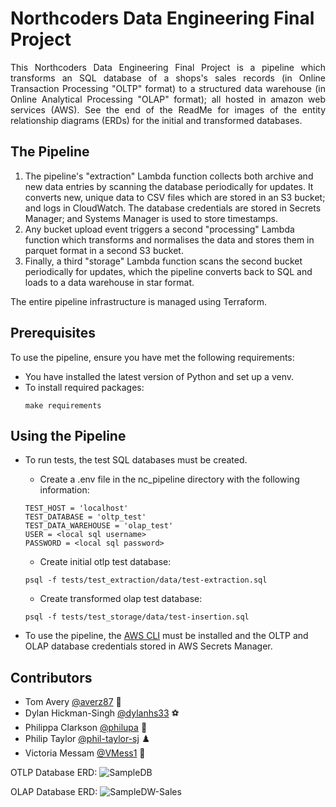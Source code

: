 

# Northcoders Data Engineering Final Project
<p align="justify">This Northcoders Data Engineering Final Project is a pipeline which transforms an SQL database  of a shops's sales records (in Online Transaction Processing "OLTP" format) to a structured data warehouse (in Online Analytical Processing "OLAP" format); all hosted in amazon web services (AWS). See the end of the ReadMe for images of the entity relationship diagrams (ERDs) for the initial and transformed databases.</p>

## The Pipeline
1. The pipeline's "extraction" Lambda function collects both archive and new data entries by scanning the database periodically for updates. It converts new, unique data to CSV files which are stored in an S3 bucket; and logs in CloudWatch. The database credentials are stored in Secrets Manager; and Systems Manager is used to store timestamps.
2. Any bucket upload event triggers a second "processing" Lambda function which transforms and normalises the data and stores them in parquet format in a second S3 bucket.
3. Finally, a third "storage" Lambda function scans the second bucket periodically for updates, which the pipeline converts back to SQL and loads to a data warehouse in star format.

The entire pipeline infrastructure is managed using Terraform.

## Prerequisites
To use the pipeline, ensure you have met the following requirements:
* You have installed the latest version of Python and set up a venv.
* To install required packages:
    ```
    make requirements
    ```

## Using the Pipeline
* To run tests, the test SQL databases must be created.

    * Create a .env file in the nc_pipeline directory with the following information:
    ```
    TEST_HOST = 'localhost'
    TEST_DATABASE = 'oltp_test'
    TEST_DATA_WAREHOUSE = 'olap_test'
    USER = <local sql username>
    PASSWORD = <local sql password>
    ```

    * Create initial otlp test database:
    ```
    psql -f tests/test_extraction/data/test-extraction.sql
    ```

    * Create transformed olap test database:
    ```
    psql -f tests/test_storage/data/test-insertion.sql
    ```
    

* To use the pipeline, the [AWS CLI](https://docs.aws.amazon.com/cli/latest/userguide/getting-started-install.html) must be installed and the OLTP and OLAP database credentials stored in AWS Secrets Manager.

## Contributors
* Tom Avery [@averz87](https://github.com/averz87) 🧮
* Dylan Hickman-Singh [@dylanhs33](https://github.com/dylanhs33) ⚽
* Philippa Clarkson [@philupa](https://github.com/philupa) 🦔
* Philip Taylor [@phil-taylor-sj](https://github.com/phil-taylor-sj) ♟️
* Victoria Messam [@VMess1](https://github.com/VMess1) 👾


OTLP Database ERD:
![SampleDB](https://github.com/VMess1/nc_pipeline/assets/129286879/47f15fb5-1218-4f0f-89c3-3a245e5062e8)

OLAP Database ERD:
![SampleDW-Sales](https://github.com/VMess1/nc_pipeline/assets/129286879/786e2668-e611-40b5-bd8c-0f8687f126a6)


